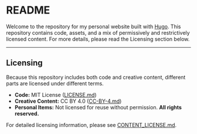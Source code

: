 # README

Welcome to the repository for my personal website built with [Hugo](https://gohugo.io). This repository contains code, assets, and a mix of permissively and restrictively licensed content. For more details, please read the Licensing section below.

---

## Licensing

Because this repository includes both code and creative content, different parts are licensed under different terms.

- **Code:** MIT License ([LICENSE.md](LICENSE.md))
- **Creative Content:** CC BY 4.0 ([CC-BY-4.md](CC-BY-4.md))
- **Personal Items:** Not licensed for reuse without permission. **All rights reserved.**

For detailed licensing information, please see [CONTENT_LICENSE.md](CONTENT_LICENSE.md).
